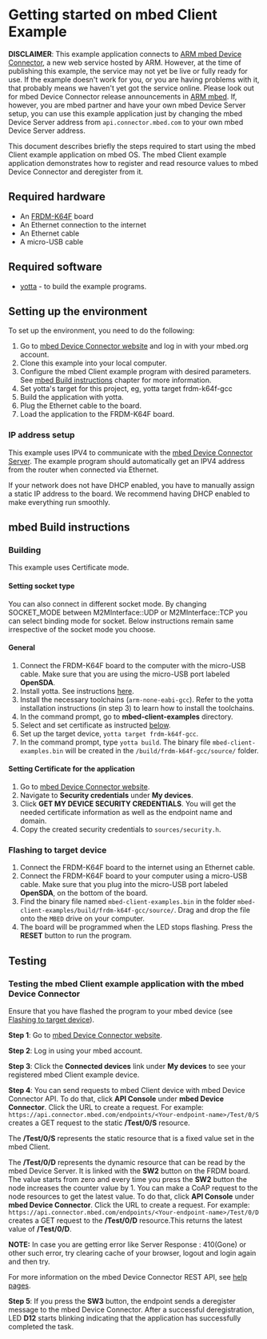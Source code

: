# Getting started on mbed Client Example

**DISCLAIMER**: This example application connects to [ARM mbed Device Connector](https://connector.mbed.com), a new web service hosted by ARM. However, at the time of publishing this example, the service may not yet be live or fully ready for use. If the example doesn't work for you, or you are having problems with it, that probably means we haven't yet got the service online. Please look out for mbed Device Connector release announcements in [ARM mbed](https://mbed.com). If, however, you are mbed partner and have your own mbed Device Server setup, you can use this example application just by changing the mbed Device Server address from `api.connector.mbed.com` to your own mbed Device Server address. 

This document describes briefly the steps required to start using the mbed Client example application on mbed OS. The mbed Client example application demonstrates how to register and read resource values to mbed Device Connector and deregister from it.

## Required hardware
* An [FRDM-K64F](http://developer.mbed.org/platforms/frdm-k64f/) board
* An Ethernet connection to the internet
* An Ethernet cable
* A micro-USB cable

## Required software

* [yotta](http://docs.yottabuild.org/#installing) - to build the example programs.

## Setting up the environment
To set up the environment, you need to do the following:

1. Go to [mbed Device Connector website](https://connector.mbed.com) and log in with your mbed.org account.
2. Clone this example into your local computer.
3. Configure the mbed Client example program with desired parameters. See [mbed Build instructions](#mbed-build-instructions) chapter for more information.
4. Set yotta's target for this project, eg, yotta target frdm-k64f-gcc
5. Build the application with yotta.
6. Plug the Ethernet cable to the board.
7. Load the application to the FRDM-K64F board.

### IP address setup

This example uses IPV4 to communicate with the [mbed Device Connector Server](https://api.connector.mbed.com). The example program should automatically get an IPV4 address from the router when connected via Ethernet.

If your network does not have DHCP enabled, you have to manually assign a static IP address to the board. We recommend having DHCP enabled to make everything run smoothly.

## mbed Build instructions		
		
### Building
This example uses Certificate mode.

#### Setting socket type		
		
You can also connect in different socket mode.
By changing SOCKET_MODE between M2MInterface::UDP or M2MInterface::TCP you can select binding mode for socket.
Below instructions remain same irrespective of the socket mode you choose.

#### General 
1. Connect the FRDM-K64F board to the computer with the micro-USB cable. Make sure that you are using the micro-USB port labeled **OpenSDA**.
2. Install yotta. See instructions [here](http://docs.yottabuild.org/#installing).
3. Install the necessary toolchains (`arm-none-eabi-gcc`). Refer to the yotta installation instructions (in step 3) to learn how to install the toolchains.
4. In the command prompt, go to **mbed-client-examples** directory.
5. Select and set certificate as instructed [below](#setting-certificate-for-the-application).
6. Set up the target device, `yotta target frdm-k64f-gcc`.
7. In the command prompt, type `yotta build`. The binary file `mbed-client-examples.bin` will be created in the `/build/frdm-k64f-gcc/source/` folder.

#### Setting Certificate for the application
1. Go to  [mbed Device Connector website](https://connector.mbed.com).
2. Navigate to **Security credentials** under **My devices**.
3. Click **GET MY DEVICE SECURITY CREDENTIALS**. You will get the needed certificate information as well as the endpoint name and domain.
4. Copy the created security credentials to `sources/security.h`.

### Flashing to target device

1. Connect the FRDM-K64F board to the internet using an Ethernet cable.
2. Connect the FRDM-K64F board to your computer using a micro-USB cable. Make sure that you plug into the micro-USB port labeled **OpenSDA**, on the bottom of the board.
3. Find the binary file named `mbed-client-examples.bin` in the folder `mbed-client-examples/build/frdm-k64f-gcc/source/`. Drag and drop the file onto the `MBED` drive on your computer.
4. The board will be programmed when the LED stops flashing. Press the **RESET** button to run the program.

## Testing

### Testing the mbed Client example application with the mbed Device Connector

Ensure that you have flashed the program to your mbed device (see [Flashing to target device](#flashing-to-target-device)).

**Step 1**: Go to [mbed Device Connector website](https://connector.mbed.com).

**Step 2**: Log in using your mbed account.

**Step 3**: Click the **Connected devices** link under **My devices** to see your registered mbed Client example device.

**Step 4**: You can send requests to mbed Client device with mbed Device Connector API. To do that, click **API Console** under **mbed Device Connector**. Click the URL to create a request. For example: `https://api.connector.mbed.com/endpoints/<Your-endpoint-name>/Test/0/S` creates a GET request to the static **/Test/0/S** resource.

The **/Test/0/S** represents the static resource that is a fixed value set in the mbed Client. 

The **/Test/0/D** represents the dynamic resource that can be read by the mbed Device Server. It is linked with the **SW2** button on the FRDM board. The value starts from zero and every time you press the **SW2** button the node increases the counter value by 1. You can make a CoAP request to the node resources to get the latest value. To do that, click **API Console** under **mbed Device Connector**. Click the URL to create a request. For example: `https://api.connector.mbed.com/endpoints/<Your-endpoint-name>/Test/0/D` creates a GET request to the **/Test/0/D** resource.This returns the latest value of **/Test/0/D**. 

**NOTE:** In case you are getting error like Server Response : 410(Gone) or other such error, try clearing cache of your browser, logout and login again and then try.

For more information on the mbed Device Connector REST API, see [help pages](https://connector.mbed.com/#help-rest-api).

**Step 5**: If you press the **SW3** button, the endpoint sends a deregister message to the mbed Device Connector. After a successful deregistration, LED **D12** starts blinking indicating that the application has successfully completed the task.
